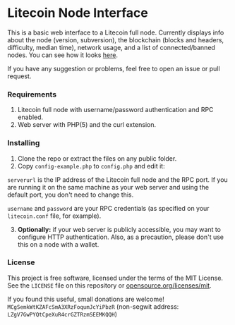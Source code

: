 # Litecoin Node Interface

This is a basic web interface to a Litecoin full node. Currently displays info about the node (version, subversion), the blockchain (blocks and headers, difficulty, median time), network usage, and a list of connected/banned nodes. You can see how it looks [here](http://ltc.xblau.com).

If you have any suggestion or problems, feel free to open an issue or pull request.

### Requirements

1. Litecoin full node with username/password authentication and RPC enabled.
2. Web server with PHP(5) and the curl extension.

### Installing

1. Clone the repo or extract the files on any public folder.
2. Copy `config-example.php` to `config.php` and edit it:

`serverurl` is the IP address of the Litecoin full node and the RPC port. If you are running it on the same machine as your web server and using the default port, you don't need to change this.

`username` and `password` are your RPC credentials (as specified on your `litecoin.conf` file, for example).

3. **Optionally:** if your web server is publicly accessible, you may want to configure HTTP authentication. Also, as a precaution, please don't use this on a node with a wallet.

### License

This project is free software, licensed under the terms of the MIT License. See the `LICENSE` file on this repository or [opensource.org/licenses/mit](https://opensource.org/licenses/mit).

If you found this useful, small donations are welcome!
`MCgSemkWtKZAFcSmA3XRzFoqumJcYiPbzR` (non-segwit address: `LZgV7GwPYQtCpeXuR4crGZTRzmSEEMKQQH`)
